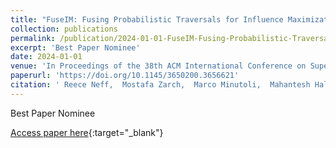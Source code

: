 ```yaml
---
title: "FuseIM: Fusing Probabilistic Traversals for Influence Maximization on Exascale Systems"
collection: publications
permalink: /publication/2024-01-01-FuseIM-Fusing-Probabilistic-Traversals-for-Influence-Maximization-on-Exascale-Systems
excerpt: 'Best Paper Nominee'
date: 2024-01-01
venue: 'In Proceedings of the 38th ACM International Conference on Supercomputing'
paperurl: 'https://doi.org/10.1145/3650200.3656621'
citation: ' Reece Neff,  Mostafa Zarch,  Marco Minutoli,  Mahantesh Halappanavar,  Antonino Tumeo,  Ananth Kalyanaraman,  Michela Becchi, &quot;FuseIM: Fusing Probabilistic Traversals for Influence Maximization on Exascale Systems.&quot; In Proceedings of the 38th ACM International Conference on Supercomputing, 2024.'
---
```

Best Paper Nominee

[Access paper here](https://doi.org/10.1145/3650200.3656621){:target="_blank"}
